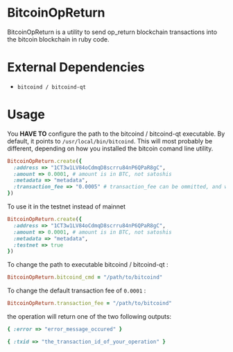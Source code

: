 # BitcoinOpReturn

BitcoinOpReturn is a utility to send op_return blockchain transactions into the bitcoin blockchain in ruby code.

# External Dependencies

* `bitcoind / bitcoind-qt`

# Usage

You **HAVE TO** configure the path to the bitcoind / bitcoind-qt executable. By default, it points to `/usr/local/bin/bitcoind`. This will most probably be different, depending on how you installed the bitcoin comand line utility.

~~~ruby
BitcoinOpReturn.create({
  :address => "1CT3w1LV84oCdmqD8scrru84nP6QPaR8gC", 
  :amount => 0.0001, # amount is in BTC, not satoshis
  :metadata => "metadata",
  :transaction_fee => "0.0005" # transaction_fee can be ommitted, and will default to 0.0001
})
~~~

To use it in the testnet instead of mainnet

~~~ruby
BitcoinOpReturn.create({
  :address => "1CT3w1LV84oCdmqD8scrru84nP6QPaR8gC", 
  :amount => 0.0001, # amount is in BTC, not satoshis
  :metadata => "metadata",
  :testnet => true
})
~~~

To change the path to executable bitcoind / bitcoind-qt :

~~~ruby
BitcoinOpReturn.bitcoind_cmd = "/path/to/bitcoind"
~~~

To change the default transaction fee of `0.0001` : 

~~~ruby
BitcoinOpReturn.transaction_fee = "/path/to/bitcoind"
~~~

the operation will return one of the two following outputs:

~~~ruby
{ :error => "error_message_occured" }
~~~

~~~ruby
{ :txid => "the_transaction_id_of_your_operation" }
~~~